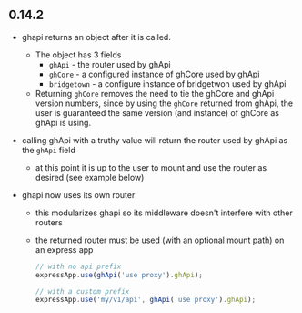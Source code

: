 ## 0.14.2

* ghapi returns an object after it is called. 
    * The object has 3 fields
        * `ghApi` - the router used by ghApi
        * `ghCore` - a configured instance of ghCore used by ghApi
        * `bridgetown` - a configure instance of bridgetwon used by ghApi
    * Returning `ghCore` removes the need to tie the ghCore and ghApi version numbers, since by using the `ghCore` returned
        from ghApi, the user is guaranteed the same version (and instance) of ghCore as ghApi is using.
    
* calling ghApi with a truthy value will return the router used by ghApi as the `ghApi` field
    * at this point it is up to the user to mount and use the router as desired (see example below)
* ghapi now uses its own router
    * this modularizes ghapi so its middleware doesn't interfere with other routers
    * the returned router must be used (with an optional mount path) on an express app
    
        ```javascript
        // with no api prefix
        expressApp.use(ghApi('use proxy').ghApi);
        
        // with a custom prefix
        expressApp.use('my/v1/api', ghApi('use proxy').ghApi);
        ```
